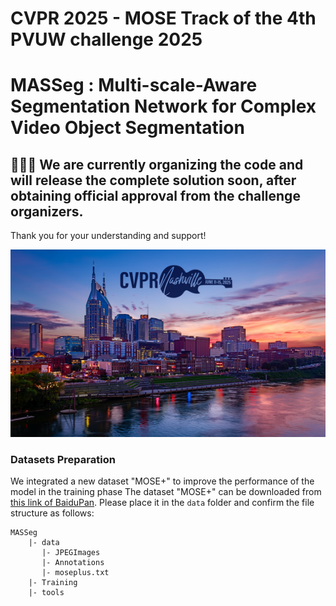 # CVPR 2025 - MOSE Track of the 4th PVUW challenge 2025

# MASSeg : Multi-scale-Aware Segmentation Network for Complex Video Object Segmentation

## 🚧🚧🚧 We are currently organizing the code and will release the complete solution soon, after obtaining official approval from the challenge organizers. 

Thank you for your understanding and support!

<p align="middle">
    <img src="fig/CVPRpic.jpeg" style="width:800px; height:300px;">
</p>


### Datasets Preparation
We integrated a new dataset "MOSE+" to improve the performance of the model in the training phase
The dataset "MOSE+" can be downloaded from [this link of BaiduPan]( https://pan.baidu.com/s/1pVRdRqkbX5gKf83YwnVc8Q?pwd=wc7n). Please place it in the `data` folder and confirm the file structure as follows:
```
MASSeg
    |- data
       |- JPEGImages
       |- Annotations
       |- moseplus.txt
    |- Training
    |- tools
```
